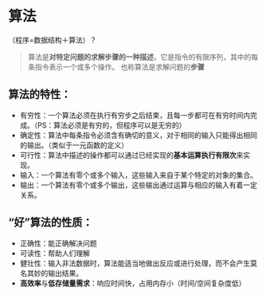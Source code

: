 # 算法
（程序=数据结构＋算法）？

>算法是**对特定问题的求解步骤的一种描述**，它是指令的有限序列，其中的每条指令表示一个或多个操作。
>也称算法是求解问题的**步骤**

## 算法的特性：
- 有穷性：一个算法必须在执行有穷步之后结束，且每一步都可在有穷时间内完成。（PS：算法必须是有穷的，但程序可以是无穷的）
- 确定性：算法中每条指令必须含有确切的意义，对于相同的输入只能得出相同的输出。（类似于一元函数的定义）
- 可行性：算法中描述的操作都可以通过已经实现的**基本运算执行有限次**来实现。
- 输入：一个算法有零个或多个输入，这些输入来自于某个特定的对象的集合。
- 输出：一个算法有零个或多个输出，这些输出通过运算与相应的输入有着一定关系。

## “好”算法的性质：
- 正确性：能正确解决问题
- 可读性：帮助人们理解
- 健壮性：输入非法数据时，算法能适当地做出反应或进行处理，而不会产生莫名其妙的输出结果。
- **高效率**与**低存储量需求**：响应时间快，占用内存小（时间/空间复杂度低）
<!--stackedit_data:
eyJoaXN0b3J5IjpbMTI3NDA5ODgzOV19
-->